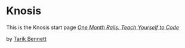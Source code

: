 # Knosis

This is the Knosis start page
[*One Month Rails: Teach Yourself to Code*](http://getknosis.com)

by [Tarik Bennett](http://getknosis.com)